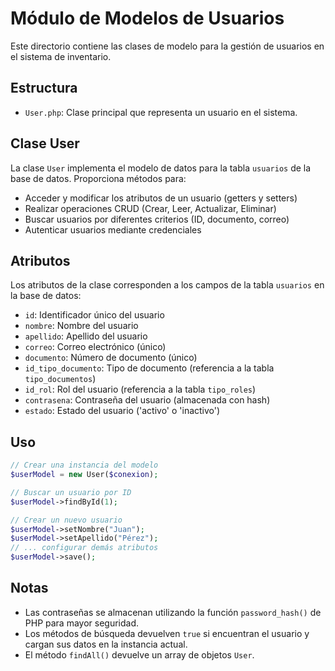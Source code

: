 # Módulo de Modelos de Usuarios

Este directorio contiene las clases de modelo para la gestión de usuarios en el sistema de inventario.

## Estructura

- `User.php`: Clase principal que representa un usuario en el sistema.

## Clase User

La clase `User` implementa el modelo de datos para la tabla `usuarios` de la base de datos. Proporciona métodos para:

- Acceder y modificar los atributos de un usuario (getters y setters)
- Realizar operaciones CRUD (Crear, Leer, Actualizar, Eliminar)
- Buscar usuarios por diferentes criterios (ID, documento, correo)
- Autenticar usuarios mediante credenciales

## Atributos

Los atributos de la clase corresponden a los campos de la tabla `usuarios` en la base de datos:

- `id`: Identificador único del usuario
- `nombre`: Nombre del usuario
- `apellido`: Apellido del usuario
- `correo`: Correo electrónico (único)
- `documento`: Número de documento (único)
- `id_tipo_documento`: Tipo de documento (referencia a la tabla `tipo_documentos`)
- `id_rol`: Rol del usuario (referencia a la tabla `tipo_roles`)
- `contrasena`: Contraseña del usuario (almacenada con hash)
- `estado`: Estado del usuario ('activo' o 'inactivo')

## Uso

```php
// Crear una instancia del modelo
$userModel = new User($conexion);

// Buscar un usuario por ID
$userModel->findById(1);

// Crear un nuevo usuario
$userModel->setNombre("Juan");
$userModel->setApellido("Pérez");
// ... configurar demás atributos
$userModel->save();
```

## Notas

- Las contraseñas se almacenan utilizando la función `password_hash()` de PHP para mayor seguridad.
- Los métodos de búsqueda devuelven `true` si encuentran el usuario y cargan sus datos en la instancia actual.
- El método `findAll()` devuelve un array de objetos `User`.
